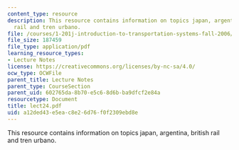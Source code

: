 ```yaml
---
content_type: resource
description: This resource contains information on topics japan, argentina, british
  rail and tren urbano.
file: /courses/1-201j-introduction-to-transportation-systems-fall-2006/a12ded43e5eac8e26d76f0f2309ebd8e_lect24.pdf
file_size: 187459
file_type: application/pdf
learning_resource_types:
- Lecture Notes
license: https://creativecommons.org/licenses/by-nc-sa/4.0/
ocw_type: OCWFile
parent_title: Lecture Notes
parent_type: CourseSection
parent_uid: 602765da-8b70-e5c6-8d6b-ba9dfcf2e84a
resourcetype: Document
title: lect24.pdf
uid: a12ded43-e5ea-c8e2-6d76-f0f2309ebd8e
---
```

This resource contains information on topics japan, argentina, british rail and tren urbano.